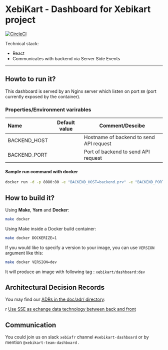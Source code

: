 # XebiKart - Dashboard for Xebikart project

[![CircleCI](https://circleci.com/gh/xebia-france/xebikart-dashboard.svg?style=svg&circle-token=c283d660fd3ba732f794a11339ccecd726440a5a)](https://circleci.com/gh/xebia-france/xebikart-dashboard)

Technical stack:

- React
- Communicates with backend via Server Side Events

---

## Howto to run it?

This dashboard is served by an Nginx server which listen on port `80` (port
currently exposed by the container).

### Properties/Environment varirables

| Name               | Default value | Comment/Descibe                        |
|:-------------------|---------------|----------------------------------------|
| BACKEND_HOST       |               | Hostname of backend to send API request|
| BACKEND_PORT       |               | Port of backend to send API request    |

#### Sample run command with docker

```bash
docker run -d -p 8080:80 -e "BACKEND_HOST=backend.prv" -e "BACKEND_PORT=8080" xebikart/dashboard:dev
```

## How to build it?

Using **Make**, **Yarn** and **Docker**:

```bash
make docker
```

Using Make inside a Docker build container:

```bash
make docker DOCKERIZE=1
```

If you would like to specify a version to your image, you can use `VERSION`
argument like this:

```bash
make docker VERSION=dev
```

It will produce an image with following tag : `xebikart/dashboard:dev`

## Architectural Decision Records

You may find our [ADRs in the doc/adr/ directory](doc/adr):

r [Use SSE as echange data technology between back and
  front](doc/adr/001-use-SSE-as-exchange-data-technology-between-back-and-front.md)

## Communication

You could join us on slack `xebiafr` channel `#xebikart-dashboard` or by
mention `@xebikart-team-dashboard` .
